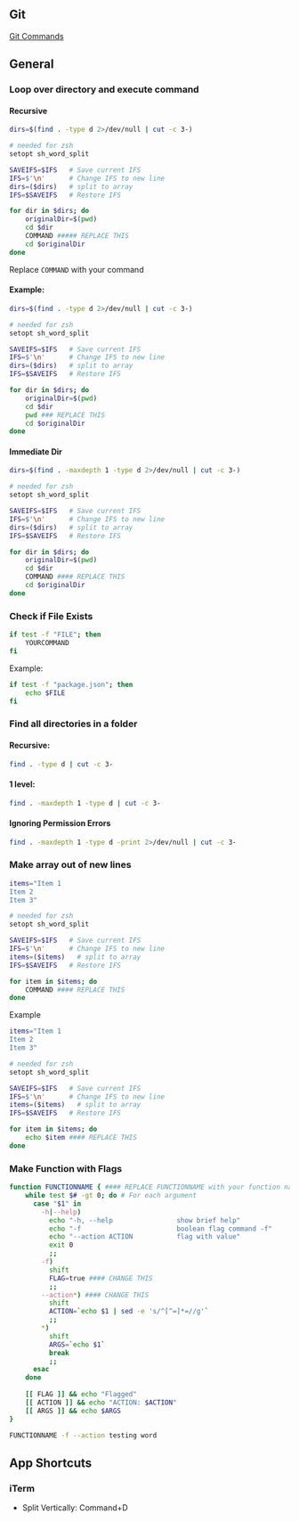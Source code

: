 ## Git

[Git Commands](./git-commands)

## General
### Loop over directory and execute command
#### Recursive
```bash
dirs=$(find . -type d 2>/dev/null | cut -c 3-)

# needed for zsh
setopt sh_word_split

SAVEIFS=$IFS   # Save current IFS
IFS=$'\n'      # Change IFS to new line
dirs=($dirs)   # split to array
IFS=$SAVEIFS   # Restore IFS

for dir in $dirs; do
	originalDir=$(pwd)
	cd $dir
	COMMAND ##### REPLACE THIS
	cd $originalDir
done
```

Replace `COMMAND` with your command

#### Example:
```bash
dirs=$(find . -type d 2>/dev/null | cut -c 3-)

# needed for zsh
setopt sh_word_split

SAVEIFS=$IFS   # Save current IFS
IFS=$'\n'      # Change IFS to new line
dirs=($dirs)   # split to array
IFS=$SAVEIFS   # Restore IFS

for dir in $dirs; do
	originalDir=$(pwd)
	cd $dir
	pwd ### REPLACE THIS
	cd $originalDir
done
```

#### Immediate Dir
```bash
dirs=$(find . -maxdepth 1 -type d 2>/dev/null | cut -c 3-)

# needed for zsh
setopt sh_word_split

SAVEIFS=$IFS   # Save current IFS
IFS=$'\n'      # Change IFS to new line
dirs=($dirs)   # split to array
IFS=$SAVEIFS   # Restore IFS

for dir in $dirs; do
	originalDir=$(pwd)
	cd $dir
	COMMAND #### REPLACE THIS
	cd $originalDir
done
```

### Check if File Exists
```bash
if test -f "FILE"; then
    YOURCOMMAND
fi
```

Example:
```bash
if test -f "package.json"; then
    echo $FILE
fi
```

### Find all directories in a folder
#### Recursive:
```bash
find . -type d | cut -c 3-
```

#### 1 level:
```bash
find . -maxdepth 1 -type d | cut -c 3-
```

#### Ignoring Permission Errors
```bash
find . -maxdepth 1 -type d -print 2>/dev/null | cut -c 3-
```

### Make array out of new lines
```bash
items="Item 1
Item 2
Item 3"

# needed for zsh
setopt sh_word_split

SAVEIFS=$IFS   # Save current IFS
IFS=$'\n'      # Change IFS to new line
items=($items)   # split to array
IFS=$SAVEIFS   # Restore IFS

for item in $items; do
	COMMAND #### REPLACE THIS
done
```

Example
```bash
items="Item 1
Item 2
Item 3"

# needed for zsh
setopt sh_word_split

SAVEIFS=$IFS   # Save current IFS
IFS=$'\n'      # Change IFS to new line
items=($items)   # split to array
IFS=$SAVEIFS   # Restore IFS

for item in $items; do
	echo $item #### REPLACE THIS
done
```

### Make Function with Flags
```bash
function FUNCTIONNAME { #### REPLACE FUNCTIONNAME with your function name
	while test $# -gt 0; do # For each argument
	  case "$1" in
	    -h|--help)
	      echo "-h, --help                show brief help"
	      echo "-f					      boolean flag command -f"
		  echo "--action ACTION			  flag with value"
	      exit 0
	      ;;
	    -f)
	      shift
	      FLAG=true #### CHANGE THIS
	      ;;
	    --action*) #### CHANGE THIS
		  shift
	      ACTION=`echo $1 | sed -e 's/^[^=]*=//g'`
	      ;;
	    *)
		  shift
	      ARGS=`echo $1`
	      break
	      ;;
	  esac
	done
	
	[[ FLAG ]] && echo "Flagged"
	[[ ACTION ]] && echo "ACTION: $ACTION"
	[[ ARGS ]] && echo $ARGS
}

FUNCTIONNAME -f --action testing word
```

## App Shortcuts
### iTerm
- Split Vertically: Command+D
<!--stackedit_data:
eyJoaXN0b3J5IjpbMTUxNzcwNjYzLDEzNDg0ODY1MDEsMTUxND
czNDA2OSwtODQwNDcwMDE4LC01NDcwMDUwOTEsLTc4MzA0MzU0
MiwxMTkyMDgxMDkwLDEzMjc1MzQxMjMsMTg5Mzg4NzkwNCwtMT
cyMDIxMDYzMSwtNTU3Mjk3MjA1LC01MzM3MjcwNTcsLTE3Mzcw
MzI2ODgsOTU4Nzc2ODM4LDEzMTE0MzI0NjVdfQ==
-->
